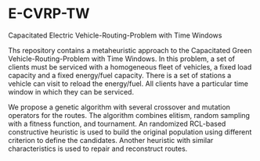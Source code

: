# E-CVRP-TW
Capacitated Electric Vehicle-Routing-Problem with Time Windows

Ths repository contains a metaheuristic approach to the Capacitated Green Vehicle-Routing-Problem with Time Windows. In this problem, a set of clients must be serviced with a homogeneous fleet of vehicles, a fixed load capacity and a fixed energy/fuel capacity. There is a set of stations a vehicle can visit to reload the energy/fuel. All clients have a particular time window in which they can be serviced.

We propose a genetic algorithm with several crossover and mutation operators for the routes. The algorithm combines elitism, random sampling with a fitness function, and tournament. An randomized RCL-based constructive heuristic is used to build the original population using different criterion to define the candidates. Another heuristic with similar characteristics is used to repair and reconstruct routes. 
